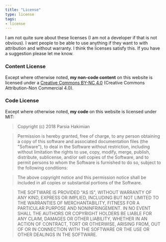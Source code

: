 ```yaml
---
title: "License"
type: license
tags:
- license
---
```


I am not quite sure about these licenses (I am not a developer if that is not obvious). I want people to be able to use anything if they want to with attribution and without warranty. I think the licenses satisfy this. If you have a suggestion please let me know.

### Content License
Except where otherwise noted, **my non-code content** on this website is licensed under a <a rel="license"  target="_blank" href="https://creativecommons.org/licenses/by-nc/4.0/">Creative Commons BY-NC 4.0</a> (Creative Commons Attribution-Non Commercial 4.0).

### Code License
Except where otherwise noted, **my code** on this website is licensed under MIT:

>Copyright (c) 2018 Parsia Hakimian

> Permission is hereby granted, free of charge, to any person obtaining a copy of this software and associated documentation files (the "Software"), to deal in the Software without restriction, including without limitation the rights to use, copy, modify, merge, publish, distribute, sublicense, and/or sell copies of the Software, and to permit persons to whom the Software is furnished to do so, subject to the following conditions:

> The above copyright notice and this permission notice shall be included in all copies or substantial portions of the Software.

> THE SOFTWARE IS PROVIDED "AS IS", WITHOUT WARRANTY OF ANY KIND, EXPRESS OR IMPLIED, INCLUDING BUT NOT LIMITED TO THE WARRANTIES OF MERCHANTABILITY, FITNESS FOR A PARTICULAR PURPOSE AND NONINFRINGEMENT. IN NO EVENT SHALL THE AUTHORS OR COPYRIGHT HOLDERS BE LIABLE FOR ANY CLAIM, DAMAGES OR OTHER LIABILITY, WHETHER IN AN ACTION OF CONTRACT, TORT OR OTHERWISE, ARISING FROM, OUT OF OR IN CONNECTION WITH THE SOFTWARE OR THE USE OR OTHER DEALINGS IN THE SOFTWARE.
